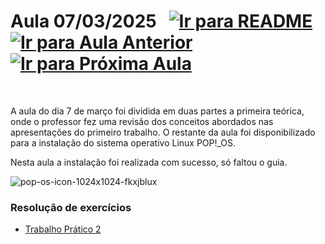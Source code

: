 # Aula 07/03/2025 &nbsp; [![Ir para README](https://img.shields.io/badge/Indice-Verde?style=for-the-badge)](../README.md#indice) &nbsp; [![Ir para Aula Anterior](https://img.shields.io/badge/Anterior-Aula%202-007ACC?style=for-the-badge)](../aulas/28-02-2025.md) [![Ir para Próxima Aula](https://img.shields.io/badge/Próxima-Aula%204-007ACC?style=for-the-badge)](../aulas/14-03-2025.md)

<br>

<p>

A aula do dia 7 de março foi dividida em duas partes a primeira teórica, onde o professor fez uma revisão dos conceitos abordados nas apresentações do primeiro trabalho. O restante da aula foi disponibilizado para a instalação do sistema operativo Linux POP!_OS.

</p>


<p>


Nesta aula a instalação foi realizada com sucesso, só faltou o guia.

</p>


![pop-os-icon-1024x1024-fkxjblux](https://github.com/user-attachments/assets/8d7727ff-d9b1-49dd-af42-141656482314)


### Resolução de exercícios

- [Trabalho Prático 2](../fichas/trabalho_pratico_2.pdf)
